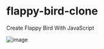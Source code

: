 # flappy-bird-clone

Create Flappy Bird With JavaScript

![image](https://user-images.githubusercontent.com/75916419/161023514-d6b7f7c7-efc4-47ae-b356-ec25f311f221.png)
